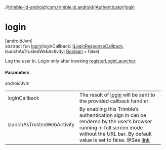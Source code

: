 //[trimble-id-android](../../../index.md)/[com.trimble.id.android](../index.md)/[IAuthenticator](index.md)/[login](login.md)

# login

[androidJvm]\
abstract fun [login](login.md)(loginCallback: [ILoginResponseCallback](../-i-login-response-callback/index.md), launchAsTrustedWebActivity: [Boolean](https://kotlinlang.org/api/latest/jvm/stdlib/kotlin/-boolean/index.html) = false)

Log the user in. Login only after invoking [registerLoginLauncher](register-login-launcher.md).

#### Parameters

androidJvm

| | |
|---|---|
| loginCallback | The result of [login](login.md) will be sent to the provided callback handler. |
| launchAsTrustedWebActivity | By enabling this Trimble’s authentication sign in can be rendered by the user’s browser running in full screen mode without the URL bar. By default value is set to false. @See [link](https://docs.trimblecloud.com/identity_v4.0/how-to/ux/hide-mobile-browser/) |
